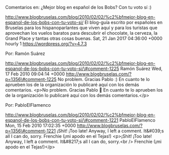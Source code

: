 Comentarios en: ¿Mejor blog en español de los Bobs? Con tu voto sí :)

http://www.blogbruselas.com/blog/2010/02/02/%c2%bfmejor-blog-en-espanol-de-los-bobs-con-tu-voto-si/
El blog-guía escrito por españoles en Bruselas para los hispanoparlantes
que viven aquí y para los turistas que aprovechan los vuelos baratos
para descubrir el chocolate, la cerveza, la Grand Place y tantas otras
cosas buenas. Sat, 21 Jan 2017 04:36:00 +0000 hourly 1
https://wordpress.org/?v=4.7.3

Por: Ramón Suárez

http://www.blogbruselas.com/blog/2010/02/02/%c2%bfmejor-blog-en-espanol-de-los-bobs-con-tu-voto-si/\#comment-1225
Ramón Suárez Wed, 17 Feb 2010 09:04:14 +0000
http://www.blogbruselas.com/?p=1356\#comment-1225 No problem. Gracias
Pablo :) En cuanto te lo aprueben los de la organización lo publicaré
aquí con los demás comentarios. \<p\>No problem. Gracias Pablo 🙂 En
cuanto te lo aprueben los de la organización lo publicaré aquí con los
demás comentarios.\</p\>

Por: PabloElFlamenco

http://www.blogbruselas.com/blog/2010/02/02/%c2%bfmejor-blog-en-espanol-de-los-bobs-con-tu-voto-si/\#comment-1221
PabloElFlamenco Mon, 15 Feb 2010 17:02:35 +0000
http://www.blogbruselas.com/?p=1356\#comment-1221 ¡Shit! ¡Too late!
Anyway, I left a comment. It&\#039;s all I can do, sorry. Frenchie (¡mi
apodo en el Tejas!) \<p\>¡Shit! ¡Too late! Anyway, I left a comment.
It&\#8217;s all I can do, sorry.\<br /\> Frenchie (¡mi apodo en el
Tejas!)\</p\>
